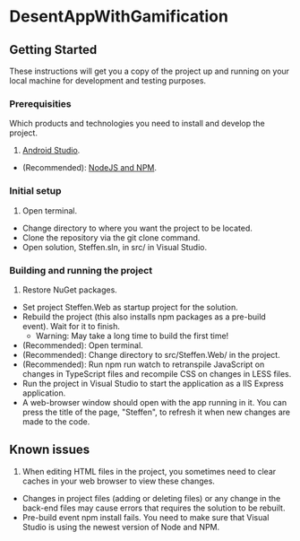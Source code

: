 # DesentAppWithGamification

## Getting Started
These instructions will get you a copy of the project up and running on your local machine for development and testing purposes.

### Prerequisities
Which products and technologies you need to install and develop the project.

1. [Android Studio](https://developer.android.com/studio/).
* (Recommended): [NodeJS and NPM](https://nodejs.org/en/).

### Initial setup
1. Open terminal.
* Change directory to where you want the project to be located.
* Clone the repository via the git clone command.
* Open solution, Steffen.sln, in src/ in Visual Studio.

### Building and running the project
1. Restore NuGet packages.
* Set project Steffen.Web as startup project for the solution.
* Rebuild the project (this also installs npm packages as a pre-build event). Wait for it to finish.
  * Warning: May take a long time to build the first time!
* (Recommended): Open terminal.
* (Recommended): Change directory to src/Steffen.Web/ in the project.
* (Recommended): Run npm run watch to retranspile JavaScript on changes in TypeScript files and recompile CSS on changes in LESS files.
* Run the project in Visual Studio to start the application as a IIS Express application.
* A web-browser window should open with the app running in it. You can press the title of the page, "Steffen", to refresh it when new changes are made to the code.

## Known issues
1. When editing HTML files in the project, you sometimes need to clear caches in your web browser to view these changes.
* Changes in project files (adding or deleting files) or any change in the back-end files may cause errors that requires the solution to be rebuilt.
* Pre-build event npm install fails. You need to make sure that Visual Studio is using the newest version of Node and NPM.
